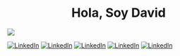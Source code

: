 <h1 align="center">Hola, Soy David</h1>

<img src="https://i.imgur.com/CkRUjBL.jpg"/>

[![LinkedIn](https://img.shields.io/badge/linkedin-%230077B5.svg?style=for-the-badge&logo=linkedin&logoColor=white)](https://www.linkedin.com/feed/?trk=homepage-basic_sign-in-submit)
[![LinkedIn](https://img.shields.io/badge/linkedin-%230077B5.svg?style=for-the-badge&logo=linkedin&logoColor=white)](https://www.linkedin.com/feed/?trk=homepage-basic_sign-in-submit)
[![LinkedIn](https://img.shields.io/badge/linkedin-%230077B5.svg?style=for-the-badge&logo=linkedin&logoColor=white)](https://www.linkedin.com/feed/?trk=homepage-basic_sign-in-submit)
[![LinkedIn](https://img.shields.io/badge/linkedin-%230077B5.svg?style=for-the-badge&logo=linkedin&logoColor=white)](https://www.linkedin.com/feed/?trk=homepage-basic_sign-in-submit)
[![LinkedIn](https://img.shields.io/badge/linkedin-%230077B5.svg?style=for-the-badge&logo=linkedin&logoColor=white)](https://www.linkedin.com/feed/?trk=homepage-basic_sign-in-submit)

